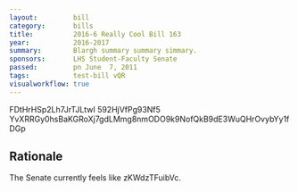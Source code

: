 ```yaml
---
layout:         bill
category:       bills
title:          2016-6 Really Cool Bill 163
year:           2016-2017
summary:        Blargh summary summary simmary.
sponsors:       LHS Student-Faculty Senate
passed:         pn June  7, 2011
tags:           test-bill vQR
visualworkflow: true
---
```



FDtHrHSp2Lh7JrTJLtwI 592HjVfPg93Nf5 YvXRRGy0hsBaKGRoXj7gdLMmg8nmODO9k9NofQkB9dE3WuQHrOvybYy1fDGp 




Rationale
---------
The Senate currently feels like zKWdzTFuibVc.

